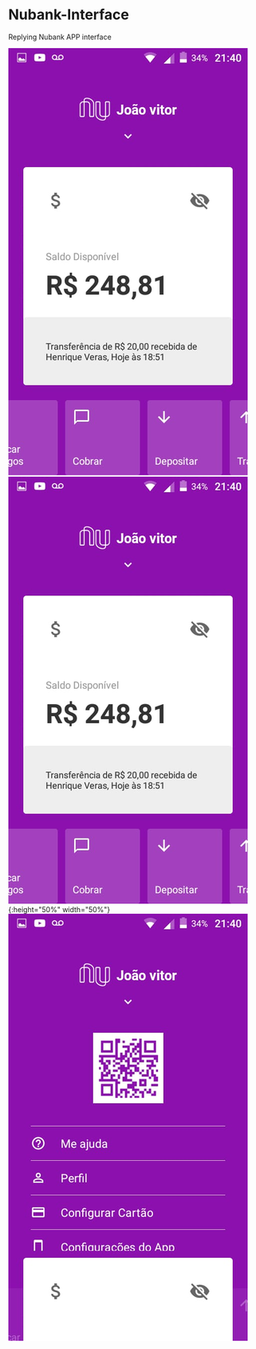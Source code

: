 # Nubank-Interface
Replying Nubank APP interface

![Screenshot](/screenshots/home.jpeg?raw=true "Main page")
![test image size](/screenshots/home.jpeg){:height="50%" width="50%"}
![Screenshot](/screenshots/settings.jpeg?raw=true  "Settings page")
